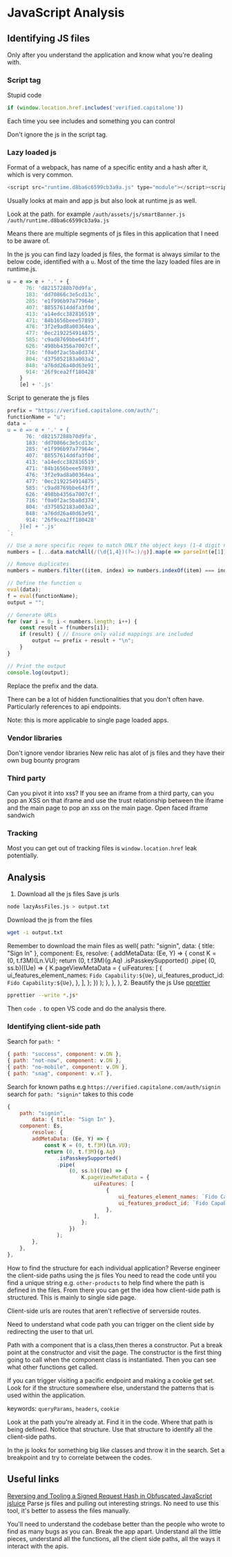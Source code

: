 # JavaScript Analysis

## Identifying JS files
Only after you understand the application and know what you're dealing with. 

### Script tag
Stupid code
```javascript
if (window.location.href.includes('verified.capitalone'))
```
Each time you see includes and something you can control

Don't ignore the js in the script tag.

### Lazy loaded js
Format of a webpack, has name of a specific entity and a hash after it, which is very common. 
```javascript
<script src="runtime.d8ba6c6599cb3a9a.js" type="module"></script><script src="polyfills.244c7c2108cacf1c.js" type="module"></script><script src="main.0b4c369979ae0e88.js" type="module"></script>
```
Usually looks at main and app js but also look at runtime js as well. 

Look at the path. 
for example
`/auth/assets/js/smartBanner.js`
`/auth/runtime.d8ba6c6599cb3a9a.js`

Means there are multiple segments of js files in this application that I need to be aware of.

In the js you can find lazy loaded js files, the format is always similar to the below code, identified with a `u`. 
Most of the time the lazy loaded files are in runtime.js. 
```javascript
u = e => e + '.' + {
      76: 'd82157288b70d9fa',
      183: 'dd70866c3e5cd13c',
      285: 'e1f996b97a77964e',
      407: '88557614ddfa3f0d',
      413: 'a14edcc382816519',
      471: '84b1656beee57893',
      476: '3f2e9ad8a00364ea',
      477: '0ec2192254914875',
      585: 'c9ad8769bbe643ff',
      626: '498bb4356a7007cf',
      716: 'f0a0f2ac5ba8d374',
      804: 'd375052183a003a2',
      848: 'a76dd26a40d63e91',
      914: '26f9cea2ff180428'
    }
    [e] + '.js'
```
Script to generate the js files
```javascript
prefix = "https://verified.capitalone.com/auth/";
functionName = "u";
data = `
u = e => e + '.' + {
      76: 'd82157288b70d9fa',
      183: 'dd70866c3e5cd13c',
      285: 'e1f996b97a77964e',
      407: '88557614ddfa3f0d',
      413: 'a14edcc382816519',
      471: '84b1656beee57893',
      476: '3f2e9ad8a00364ea',
      477: '0ec2192254914875',
      585: 'c9ad8769bbe643ff',
      626: '498bb4356a7007cf',
      716: 'f0a0f2ac5ba8d374',
      804: 'd375052183a003a2',
      848: 'a76dd26a40d63e91',
      914: '26f9cea2ff180428'
    }[e] + '.js'
`;

// Use a more specific regex to match ONLY the object keys (1-4 digit numbers before a colon).
numbers = [...data.matchAll(/(\d{1,4})(?=:)/g)].map(e => parseInt(e[1]));

// Remove duplicates
numbers = numbers.filter((item, index) => numbers.indexOf(item) === index);

// Define the function u
eval(data);
f = eval(functionName);
output = "";

// Generate URLs
for (var i = 0; i < numbers.length; i++) {
    const result = f(numbers[i]);
    if (result) { // Ensure only valid mappings are included
        output += prefix + result + "\n";
    }
}

// Print the output
console.log(output);

```
Replace the prefix and the data.

There can be a lot of hidden functionalities that you don't often have.
Particularly references to api endpoints. 

Note: this is more applicable to single page loaded apps. 

### Vendor libraries
Don't ignore vendor libraries
New relic has alot of js files and they have their own bug bounty program

### Third party
Can you pivot it into xss? 
If you see an iframe from a third party, can you pop an XSS on that iframe and use the trust relationship between the iframe and the main page to pop an xss on the main page. 
Open faced iframe sandwich

### Tracking
Most you can get out of tracking files is `window.location.href` leak potentially.

## Analysis
1. Download all the js files
Save js urls
```bash
node lazyAssFiles.js > output.txt
```
Download the js from the files
```bash
wget -i output.txt
```
Remember to download the main files as well{
path: "signin",
data: { title: "Sign In" },
component: Es,
resolve: {
addMetaData: (Ee, Y) => {
const K = (0, t.f3M)(Ln.VU);
return (0, t.f3M)(g.Aq)
.isPasskeySupported()
.pipe(
(0, ss.b)((Ue) => {
K.pageViewMetaData = {
uiFeatures: [
{
ui_features_element_names: `Fido Capability:${Ue}`,
ui_features_product_id: `Fido Capability:${Ue}`,
},
],
};
})
);
},
},
},
2. Beautify the js
Use [pprettier](https://github.com/microsoft/parallel-prettier)

```bash
pprettier --write *.js*
```
Then `code .` to open VS code and do the analysis there.

### Identifying client-side path
Search for `path: "`
```javascript
{ path: "success", component: v.DN },
{ path: "not-now", component: v.DN },
{ path: "no-mobile", component: v.DN },
{ path: "snag", component: v.xT },
```
Search for known paths 
e.g `https://verified.capitalone.com/auth/signin`
search for `path: "signin"`
takes to this code
```javascript
{
    path: "signin",
        data: { title: "Sign In" },
    component: Es,
        resolve: {
        addMetaData: (Ee, Y) => {
            const K = (0, t.f3M)(Ln.VU);
            return (0, t.f3M)(g.Aq)
                .isPasskeySupported()
                .pipe(
                    (0, ss.b)((Ue) => {
                        K.pageViewMetaData = {
                            uiFeatures: [
                                {
                                    ui_features_element_names: `Fido Capability:${Ue}`,
                                    ui_features_product_id: `Fido Capability:${Ue}`,
                                },
                            ],
                        };
                    })
                );
        },
    },
},
```
How to find the structure for each individual application? Reverse engineer the client-side paths using the js files
You need to read the code until you find a unique string e.g. `other-products` to help find where the path is defined in the files.
From there you can get the idea how client-side path is structured.
This is mainly to single side page.

Client-side urls are routes that aren't reflective of serverside routes. 

Need to understand what code path you can trigger on the client side by redirecting the user to that url.

Path with a component that is a class,then theres a constructor. 
Put a break point at the constructor and visit the page. 
The constructor is the first thing going to call when the component class is instantiated. 
Then you can see what other functions get called. 

If you can trigger visiting a pacific endpoint and  making a cookie get set.
Look for if the structure somewhere else, understand the patterns that is used within the application.

keywords: `queryParams`, `headers`, `cookie` 

Look at the path you're already at.
Find it in the code. Where that path is being defined.
Notice that structure. Use that structure to identify all the client-side paths.

In the js looks for something big like classes and throw it in the search. 
Set a breakpoint and try to correlate between the codes. 

## Useful links
[Reversing and Tooling a Signed Request Hash in Obfuscated JavaScript](https://buer.haus/2024/01/16/reversing-and-tooling-a-signed-request-hash-in-obfuscated-javascript/)
[jsluice](https://github.com/BishopFox/jsluice)
Parse js files and pulling out interesting strings.
No need to use this tool, it's better to assess the files manually. 


You'll need to understand the codebase better than the people who wrote to find as many bugs as you can. 
Break the app apart. Understand all the little pieces, understand all the functions, all the client side paths, all the ways it interact with the apis. 





